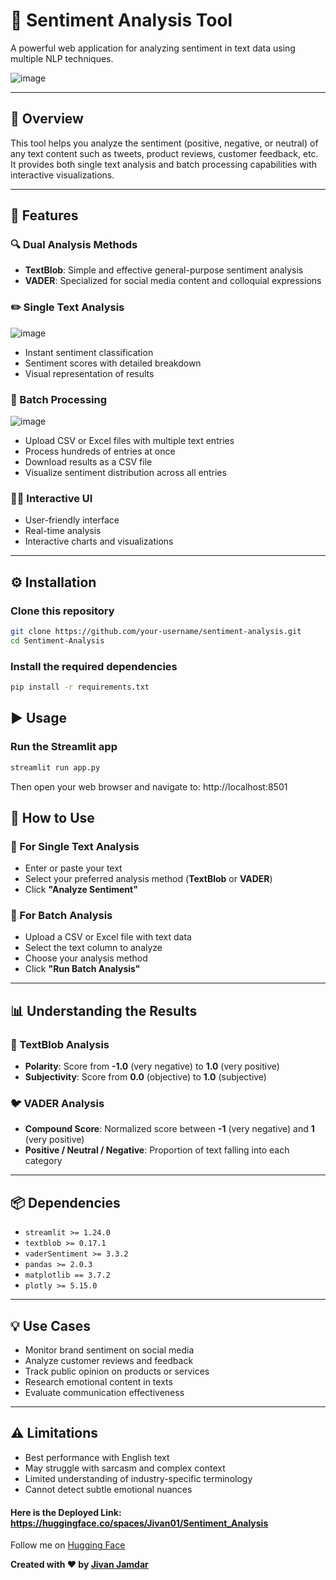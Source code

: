 # 💬 Sentiment Analysis Tool

A powerful web application for analyzing sentiment in text data using multiple NLP techniques.

![image](https://github.com/user-attachments/assets/e9fae115-58c0-48d7-992f-fef2c0473443)

---

## 📝 Overview

This tool helps you analyze the sentiment (positive, negative, or neutral) of any text content such as tweets, product reviews, customer feedback, etc. It provides both single text analysis and batch processing capabilities with interactive visualizations.

---

## 🚀 Features

### 🔍 Dual Analysis Methods

- **TextBlob**: Simple and effective general-purpose sentiment analysis  
- **VADER**: Specialized for social media content and colloquial expressions

### ✏️ Single Text Analysis
![image](https://github.com/user-attachments/assets/bb7504da-7a0d-41d2-89f1-6f90bbdf7e95)

- Instant sentiment classification  
- Sentiment scores with detailed breakdown  
- Visual representation of results

### 📁 Batch Processing
![image](https://github.com/user-attachments/assets/9ce56588-d4be-4eca-b6ae-b48a83dad0d9)

- Upload CSV or Excel files with multiple text entries  
- Process hundreds of entries at once  
- Download results as a CSV file  
- Visualize sentiment distribution across all entries

### 🧑‍💻 Interactive UI

- User-friendly interface  
- Real-time analysis  
- Interactive charts and visualizations

---

## ⚙️ Installation

### Clone this repository

```bash
git clone https://github.com/your-username/sentiment-analysis.git
cd Sentiment-Analysis
```
### Install the required dependencies
```bash
pip install -r requirements.txt
```
## ▶️ Usage
### Run the Streamlit app
```bash
streamlit run app.py
```
Then open your web browser and navigate to:
http://localhost:8501

## 🧭 How to Use

### 🔹 For Single Text Analysis
- Enter or paste your text  
- Select your preferred analysis method (**TextBlob** or **VADER**)  
- Click **"Analyze Sentiment"**

### 🔹 For Batch Analysis
- Upload a CSV or Excel file with text data  
- Select the text column to analyze  
- Choose your analysis method  
- Click **"Run Batch Analysis"**

---

## 📊 Understanding the Results

### 📘 TextBlob Analysis
- **Polarity**: Score from **-1.0** (very negative) to **1.0** (very positive)  
- **Subjectivity**: Score from **0.0** (objective) to **1.0** (subjective)

### 🐦 VADER Analysis
- **Compound Score**: Normalized score between **-1** (very negative) and **1** (very positive)  
- **Positive / Neutral / Negative**: Proportion of text falling into each category

---

## 📦 Dependencies

- `streamlit >= 1.24.0`  
- `textblob >= 0.17.1`  
- `vaderSentiment >= 3.3.2`  
- `pandas >= 2.0.3`  
- `matplotlib == 3.7.2`  
- `plotly >= 5.15.0`

---

## 💡 Use Cases

- Monitor brand sentiment on social media  
- Analyze customer reviews and feedback  
- Track public opinion on products or services  
- Research emotional content in texts  
- Evaluate communication effectiveness

---

## ⚠️ Limitations

- Best performance with English text  
- May struggle with sarcasm and complex context  
- Limited understanding of industry-specific terminology  
- Cannot detect subtle emotional nuances

#### Here is the Deployed Link: https://huggingface.co/spaces/Jivan01/Sentiment_Analysis
Follow me on [Hugging Face](https://huggingface.co/Jivan01)

**Created with ❤️ by [Jivan Jamdar](https://github.com/Jivan052)**
